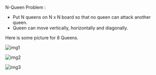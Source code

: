 N-Queen Problem :
 
- Put N queens on N x N board so that no queen can attack another queen.
- Queen can move vertically, horizontally and diagonally.

Here is some picture for 8 Queens.

![img1](https://drive.google.com/file/d/1QsNKUGxiWV8W8l87qv-BQraag4HedNrH/view?usp=sharing)

![img2](https://drive.google.com/file/d/18JXI2bao413TnDNgmKyyWR7yCC6GUqjL/view?usp=sharing)

![img3](https://drive.google.com/file/d/1tPXTa8om1Vn9ArpcMDovf5w0Bp32r2M6/view?usp=sharing)
